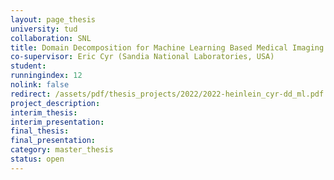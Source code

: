 ```yaml
---
layout: page_thesis
university: tud
collaboration: SNL
title: Domain Decomposition for Machine Learning Based Medical Imaging
co-supervisor: Eric Cyr (Sandia National Laboratories, USA)
student:
runningindex: 12
nolink: false
redirect: /assets/pdf/thesis_projects/2022/2022-heinlein_cyr-dd_ml.pdf
project_description:
interim_thesis:
interim_presentation:
final_thesis:
final_presentation:
category: master_thesis
status: open
---
```

